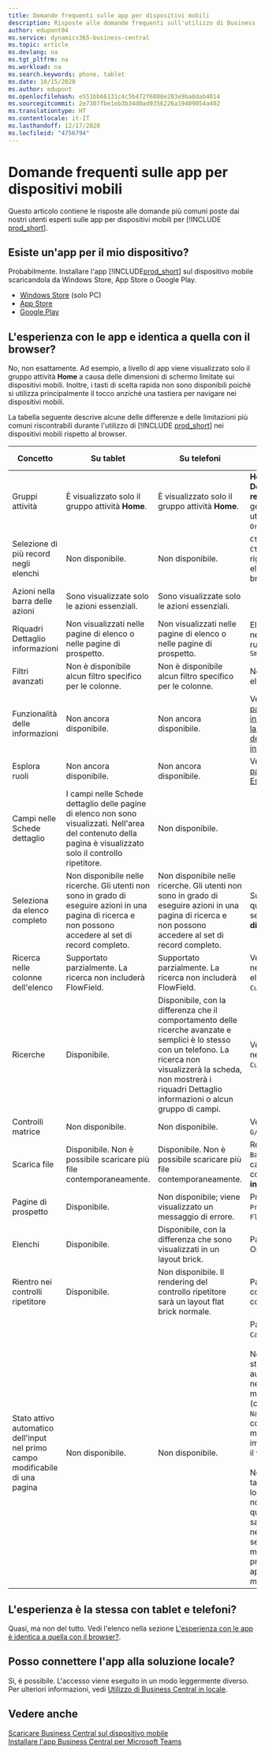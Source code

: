 ```yaml
---
title: Domande frequenti sulle app per dispositivi mobili
description: Risposte alle domande frequenti sull'utilizzo di Business Central con un telefono o un tablet.
author: edupont04
ms.service: dynamics365-business-central
ms.topic: article
ms.devlang: na
ms.tgt_pltfrm: na
ms.workload: na
ms.search.keywords: phone, tablet
ms.date: 10/15/2020
ms.author: edupont
ms.openlocfilehash: e551bb66131c4c5b472f6088e283e9ba8dab4014
ms.sourcegitcommit: 2e7307fbe1eb3b34d0ad9356226a19409054a402
ms.translationtype: HT
ms.contentlocale: it-IT
ms.lasthandoff: 12/17/2020
ms.locfileid: "4756794"
---
```

# <a name="mobile-apps-faq"></a>Domande frequenti sulle app per dispositivi mobili

Questo articolo contiene le risposte alle domande più comuni poste dai nostri utenti esperti sulle app per dispositivi mobili per [!INCLUDE [prod_short](includes/prod_short.md)].  

## <a name="is-there-an-app-for-my-device"></a>Esiste un'app per il mio dispositivo?

Probabilmente. Installare l'app [!INCLUDE[prod_short](includes/prod_short.md)] sul dispositivo mobile scaricandola da Windows Store, App Store o Google Play.

- [Windows Store](https://go.microsoft.com/fwlink/?LinkId=734848) (solo PC)
- [App Store](https://go.microsoft.com/fwlink/?LinkId=734847)
- [Google Play](https://go.microsoft.com/fwlink/?LinkId=734849)

## <a name="is-it-the-same-experience-in-the-apps-as-in-the-browser"></a>L'esperienza con le app e identica a quella con il browser?

No, non esattamente. Ad esempio, a livello di app viene visualizzato solo il gruppo attività **Home** a causa delle dimensioni di schermo limitate sui dispositivi mobili. Inoltre, i tasti di scelta rapida non sono disponibili poiché si utilizza principalmente il tocco anziché una tastiera per navigare nei dispositivi mobili.

La tabella seguente descrive alcune delle differenze e delle limitazioni più comuni riscontrabili durante l'utilizzo di [!INCLUDE [prod_short](includes/prod_short.md)] nei dispositivi mobili rispetto al browser.

| Concetto | Su tablet | Su telefoni | Esempio nel browser |
|--|--|--|--|
| Gruppi attività | È visualizzato solo il gruppo attività **Home**. | È visualizzato solo il gruppo attività **Home**. | **Home** e **Documenti registrati** nella gestione ruolo utente `Sales Order Processor`. |  |
| Selezione di più record negli elenchi | Non disponibile. | Non disponibile. | `Ctrl+A` o `Ctrl+Click` sulle righe in un elenco nel browser. |
| Azioni nella barra delle azioni | Sono visualizzate solo le azioni essenziali. | Sono visualizzate solo le azioni essenziali. |  |
| Riquadri Dettaglio informazioni | Non visualizzati nelle pagine di elenco o nelle pagine di prospetto. | Non visualizzati nelle pagine di elenco o nelle pagine di prospetto. | Elenco `Customer` nella gestione ruolo utente `Small Business` |
| Filtri avanzati | Non è disponibile alcun filtro specifico per le colonne. | Non è disponibile alcun filtro specifico per le colonne. | Nella pagina di elenco `Customer`. |
| Funzionalità delle informazioni | Non ancora disponibile. | Non ancora disponibile. | Vedi [Individuare pagine e informazioni con la funzionalità delle informazioni](ui-search.md). |  |
| Esplora ruoli | Non ancora disponibile. | Non ancora disponibile. | Vedi [Ricerca di pagine con Esplora ruoli](ui-role-explorer.md). |
| Campi nelle Schede dettaglio | I campi nelle Schede dettaglio delle pagine di elenco non sono visualizzati. Nell'area del contenuto della pagina è visualizzato solo il controllo ripetitore. | Non disponibile. |  |
| Seleziona da elenco completo | Non disponibile nelle ricerche. Gli utenti non sono in grado di eseguire azioni in una pagina di ricerca e non possono accedere al set di record completo. | Non disponibile nelle ricerche. Gli utenti non sono in grado di eseguire azioni in una pagina di ricerca e non possono accedere al set di record completo. | Sulla `Item Card` quando si seleziona **Unità di misura base**. |
| Ricerca nelle colonne dell'elenco | Supportato parzialmente. La ricerca non includerà FlowField. | Supportato parzialmente. La ricerca non includerà FlowField. | Vedi gli esempi nella pagina di elenco `Customers`. |
| Ricerche | Disponibile. | Disponibile, con la differenza che il comportamento delle ricerche avanzate e semplici è lo stesso con un telefono. La ricerca non visualizzerà la scheda, non mostrerà i riquadri Dettaglio informazioni o alcun gruppo di campi. | Vedi gli esempi nella pagina `Customer Card`. |
| Controlli matrice | Non disponibile. | Non disponibile. | Vedi l'esempio in `G/L Budget`. |
| Scarica file | Disponibile. Non è possibile scaricare più file contemporaneamente. | Disponibile. Non è possibile scaricare più file contemporaneamente. | Report `Trial Balance` nella casella di controllo **Stampa in Excel**. |
| Pagine di prospetto | Disponibile. | Non disponibile; viene visualizzato un messaggio di errore. | Prospetto `Sales Price` o `Cash Flow`. |
| Elenchi | Disponibile. | Disponibile, con la differenza che sono visualizzati in un layout brick. | Pagine Clienti o Ordini vendita. |
| Rientro nei controlli ripetitore | Disponibile. | Non disponibile. Il rendering del controllo ripetitore sarà un layout flat brick normale. | Pagine Piano dei conti e Lista contatti. |
| Stato attivo automatico dell'input nel primo campo modificabile di una pagina | Non disponibile. | Non disponibile. | Pagina `Customer Card`.<BR /><BR />Nel browser, lo stato attivo sarà automaticamente nel primo campo modificabile (come il campo `Name`), consentendo di modificare immediatamente il valore.<BR /><BR />Nelle app per tablet e telefono, lo stato attivo non sarà su questo campo; sarà invece necessario selezionare manualmente il primo campo per apportare le modifiche.|

## <a name="is-it-the-same-experience-on-tables-and-phones"></a>L'esperienza è la stessa con tablet e telefoni?

Quasi, ma non del tutto. Vedi l'elenco nella sezione [L'esperienza con le app è identica a quella con il browser?](#is-it-the-same-experience-in-the-apps-as-in-the-browser).  

## <a name="can-i-connect-the-app-to-our-on-premises-solution"></a>Posso connettere l'app alla soluzione locale?

Sì, è possibile. L'accesso viene eseguito in un modo leggermente diverso. Per ulteriori informazioni, vedi [Utilizzo di Business Central in locale](install-mobile-app.md#using-business-central-on-premises).  

## <a name="see-also"></a>Vedere anche

[Scaricare Business Central sul dispositivo mobile](install-mobile-app.md)  
[Installare l'app Business Central per Microsoft Teams](across-install-app-for-teams.md)  
